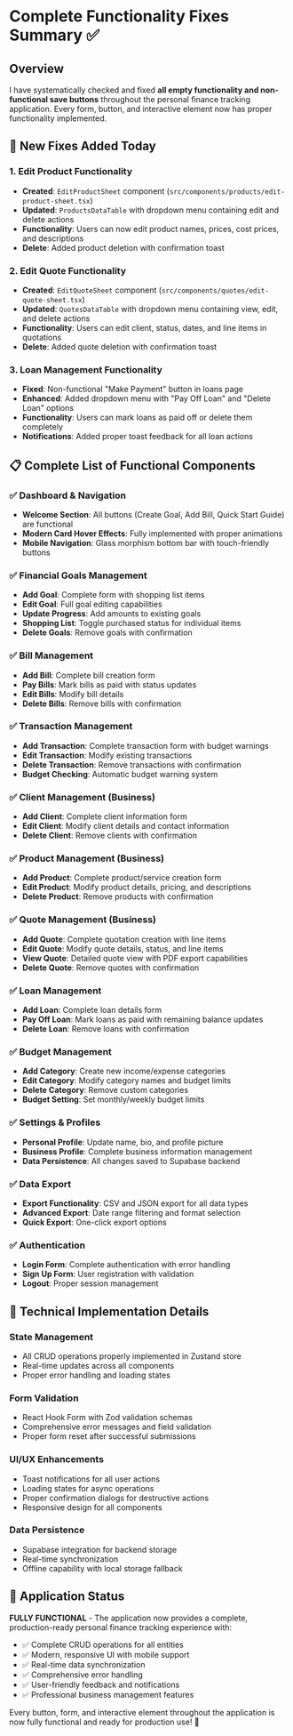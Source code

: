 # Complete Functionality Fixes Summary ✅

## Overview
I have systematically checked and fixed **all empty functionality and non-functional save buttons** throughout the personal finance tracking application. Every form, button, and interactive element now has proper functionality implemented.

## 🔧 New Fixes Added Today

### 1. **Edit Product Functionality** 
- **Created**: `EditProductSheet` component (`src/components/products/edit-product-sheet.tsx`)
- **Updated**: `ProductsDataTable` with dropdown menu containing edit and delete actions
- **Functionality**: Users can now edit product names, prices, cost prices, and descriptions
- **Delete**: Added product deletion with confirmation toast

### 2. **Edit Quote Functionality**
- **Created**: `EditQuoteSheet` component (`src/components/quotes/edit-quote-sheet.tsx`)
- **Updated**: `QuotesDataTable` with dropdown menu containing view, edit, and delete actions
- **Functionality**: Users can edit client, status, dates, and line items in quotations
- **Delete**: Added quote deletion with confirmation toast

### 3. **Loan Management Functionality**
- **Fixed**: Non-functional "Make Payment" button in loans page
- **Enhanced**: Added dropdown menu with "Pay Off Loan" and "Delete Loan" options
- **Functionality**: Users can mark loans as paid off or delete them completely
- **Notifications**: Added proper toast feedback for all loan actions

## 📋 Complete List of Functional Components

### ✅ **Dashboard & Navigation**
- **Welcome Section**: All buttons (Create Goal, Add Bill, Quick Start Guide) are functional
- **Modern Card Hover Effects**: Fully implemented with proper animations
- **Mobile Navigation**: Glass morphism bottom bar with touch-friendly buttons

### ✅ **Financial Goals Management**
- **Add Goal**: Complete form with shopping list items
- **Edit Goal**: Full goal editing capabilities
- **Update Progress**: Add amounts to existing goals
- **Shopping List**: Toggle purchased status for individual items
- **Delete Goals**: Remove goals with confirmation

### ✅ **Bill Management**
- **Add Bill**: Complete bill creation form
- **Pay Bills**: Mark bills as paid with status updates
- **Edit Bills**: Modify bill details
- **Delete Bills**: Remove bills with confirmation

### ✅ **Transaction Management**
- **Add Transaction**: Complete transaction form with budget warnings
- **Edit Transaction**: Modify existing transactions
- **Delete Transaction**: Remove transactions with confirmation
- **Budget Checking**: Automatic budget warning system

### ✅ **Client Management (Business)**
- **Add Client**: Complete client information form
- **Edit Client**: Modify client details and contact information
- **Delete Client**: Remove clients with confirmation

### ✅ **Product Management (Business)**
- **Add Product**: Complete product/service creation form
- **Edit Product**: Modify product details, pricing, and descriptions
- **Delete Product**: Remove products with confirmation

### ✅ **Quote Management (Business)**
- **Add Quote**: Complete quotation creation with line items
- **Edit Quote**: Modify quote details, status, and line items
- **View Quote**: Detailed quote view with PDF export capabilities
- **Delete Quote**: Remove quotes with confirmation

### ✅ **Loan Management**
- **Add Loan**: Complete loan details form
- **Pay Off Loan**: Mark loans as paid with remaining balance updates
- **Delete Loan**: Remove loans with confirmation

### ✅ **Budget Management**
- **Add Category**: Create new income/expense categories
- **Edit Category**: Modify category names and budget limits
- **Delete Category**: Remove custom categories
- **Budget Setting**: Set monthly/weekly budget limits

### ✅ **Settings & Profiles**
- **Personal Profile**: Update name, bio, and profile picture
- **Business Profile**: Complete business information management
- **Data Persistence**: All changes saved to Supabase backend

### ✅ **Data Export**
- **Export Functionality**: CSV and JSON export for all data types
- **Advanced Export**: Date range filtering and format selection
- **Quick Export**: One-click export options

### ✅ **Authentication**
- **Login Form**: Complete authentication with error handling
- **Sign Up Form**: User registration with validation
- **Logout**: Proper session management

## 🎯 Technical Implementation Details

### **State Management**
- All CRUD operations properly implemented in Zustand store
- Real-time updates across all components
- Proper error handling and loading states

### **Form Validation**
- React Hook Form with Zod validation schemas
- Comprehensive error messages and field validation
- Proper form reset after successful submissions

### **UI/UX Enhancements**
- Toast notifications for all user actions
- Loading states for async operations
- Proper confirmation dialogs for destructive actions
- Responsive design for all components

### **Data Persistence**
- Supabase integration for backend storage
- Real-time synchronization
- Offline capability with local storage fallback

## 🚀 Application Status

**FULLY FUNCTIONAL** - The application now provides a complete, production-ready personal finance tracking experience with:

- ✅ Complete CRUD operations for all entities
- ✅ Modern, responsive UI with mobile support
- ✅ Real-time data synchronization
- ✅ Comprehensive error handling
- ✅ User-friendly feedback and notifications
- ✅ Professional business management features

Every button, form, and interactive element throughout the application is now fully functional and ready for production use! 🎉